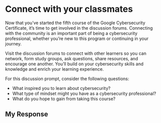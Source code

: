 # Connect with your classmates
Now that you’ve started the fifth course of the Google Cybersecurity Certificate, it’s time to get involved in the discussion forums. Connecting with the community is an important part of being a cybersecurity professional, whether you’re new to this program or continuing in your journey. 

Visit the discussion forums to connect with other learners so you can network, form study groups, ask questions, share resources, and encourage one another. You’ll build on your cybersecurity skills and knowledge and enrich your learning experience. 

For this discussion prompt, consider the following questions:

- What inspired you to learn about cybersecurity?
- What type of mindset might you have as a cybersecurity professional?
- What do you hope to gain from taking this course?

## My Response
